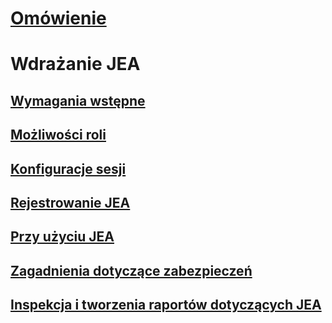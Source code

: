 
# [Omówienie](overview.md)

# Wdrażanie JEA
## [Wymagania wstępne](prerequisites.md)
## [Możliwości roli](role-capabilities.md)
## [Konfiguracje sesji](session-configurations.md)
## [Rejestrowanie JEA](register-jea.md)
## [Przy użyciu JEA](using-jea.md)
## [Zagadnienia dotyczące zabezpieczeń](security-considerations.md)
## [Inspekcja i tworzenia raportów dotyczących JEA](audit-and-report.md)
